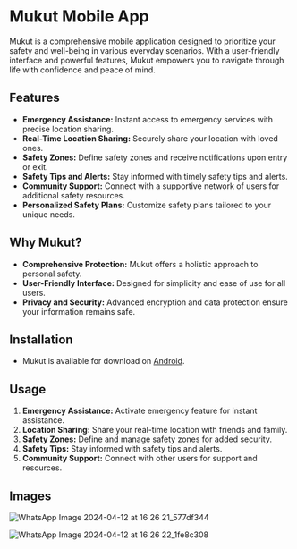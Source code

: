 # Mukut Mobile App

Mukut is a comprehensive mobile application designed to prioritize your safety and well-being in various everyday scenarios. With a user-friendly interface and powerful features, Mukut empowers you to navigate through life with confidence and peace of mind.

## Features

- **Emergency Assistance:** Instant access to emergency services with precise location sharing.
- **Real-Time Location Sharing:** Securely share your location with loved ones.
- **Safety Zones:** Define safety zones and receive notifications upon entry or exit.
- **Safety Tips and Alerts:** Stay informed with timely safety tips and alerts.
- **Community Support:** Connect with a supportive network of users for additional safety resources.
- **Personalized Safety Plans:** Customize safety plans tailored to your unique needs.

## Why Mukut?

- **Comprehensive Protection:** Mukut offers a holistic approach to personal safety.
- **User-Friendly Interface:** Designed for simplicity and ease of use for all users.
- **Privacy and Security:** Advanced encryption and data protection ensure your information remains safe.

## Installation

- Mukut is available for download on [Android](#).

## Usage

1. **Emergency Assistance:** Activate emergency feature for instant assistance.
2. **Location Sharing:** Share your real-time location with friends and family.
3. **Safety Zones:** Define and manage safety zones for added security.
4. **Safety Tips:** Stay informed with safety tips and alerts.
5. **Community Support:** Connect with other users for support and resources.


## Images 
![WhatsApp Image 2024-04-12 at 16 26 21_577df344](https://github.com/AdityaSingh2005/Smart-Helmet-IOT/assets/103613774/bbf74944-c800-4ce0-8461-8ab95f8c0a72)

![WhatsApp Image 2024-04-12 at 16 26 22_1fe8c308](https://github.com/AdityaSingh2005/Smart-Helmet-IOT/assets/103613774/515e4bca-696f-44a2-b040-0064692f7168)

